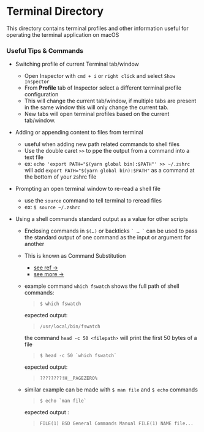 # Terminal Directory

This directory contains terminal profiles and other information useful for operating the terminal application on macOS

### Useful Tips & Commands

  - Switching profile of current Terminal tab/window
    - Open Inspector with `cmd + i` or `right click` and select `Show Inspector`
    - From **Profile** tab of Inspector select a different terminal profile configuration
    - This will change the current tab/window, if multiple tabs are present in the same window this will only change the current tab.
    - New tabs will open terminal profiles based on the current tab/window.

  - Adding or appending content to files from terminal
    - useful when adding new path related commands to shell files
    - Use the double caret `>>` to ppe the output from a command into a text file
    - ex: `echo 'export PATH="$(yarn global bin):$PATH"' >> ~/.zshrc` will add `export PATH="$(yarn global bin):$PATH"` as a command at the bottom of your zshrc file

  - Prompting an open terminal window to re-read a shell file
    - use the `source` command to tell terminal to reread files
    - ex: `$ source ~/.zshrc`

  - Using a shell commands standard output as a value for other scripts
    - Enclosing commands in `$(…)` or backticks `` ` … ` `` can be used to pass the standard output of one command as the input or argument for another
    - This is known as Command Substitution 
      - [see ref ->](https://pubs.opengroup.org/onlinepubs/9699919799/utilities/V3_chap02.html#tag_18_06_03)
      - [see more ->](https://unix.stackexchange.com/a/126928)
    - example command `which fswatch` shows the full path of shell commands:
        >`$ which fswatch`
        
        expected output:
        
        >`/usr/local/bin/fswatch`

        the command `head -c 50 <filepath>` will print the first 50 bytes of a file

        >``$ head -c 50 `which fswatch` ``

        expected output:

        > `????????!H__PAGEZERO%`
    - similar example can be made with `$ man file` and `$ echo` commands
        >``$ echo `man file` ``
        
        expected output :

        >`FILE(1) BSD General Commands Manual FILE(1) NAME file...`